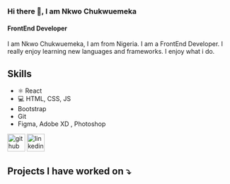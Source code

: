 ### Hi there 👋, I am Nkwo Chukwuemeka
#### FrontEnd Developer
I am Nkwo Chukwuemeka, I am from Nigeria. I am a FrontEnd Developer. I really enjoy learning new languages and frameworks. I enjoy what i do.

## Skills
* ⚛️ React
* 💻 HTML, CSS, JS
* Bootstrap
* Git
* Figma, Adobe XD , Photoshop

[<img src='https://cdn.jsdelivr.net/npm/simple-icons@3.0.1/icons/github.svg' alt='github' height='40'>](https://github.com/EmekaNkwo)  [<img src='https://cdn.jsdelivr.net/npm/simple-icons@3.0.1/icons/linkedin.svg' alt='linkedin' height='40'>](https://www.linkedin.com/in/chukwuemekankwo/)  

## Projects I have worked on ⤵️
